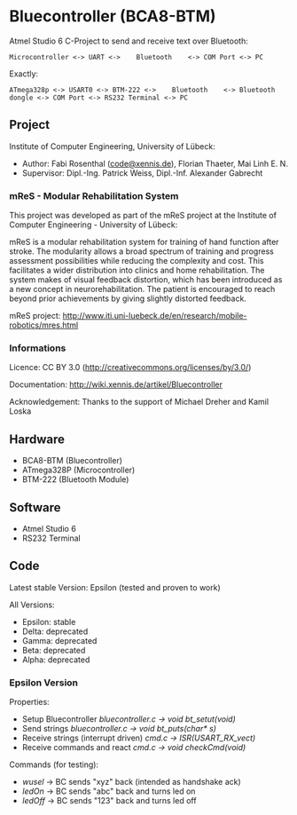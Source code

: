 # Bluecontroller (BCA8-BTM)

Atmel Studio 6 C-Project to send and receive text over Bluetooth:

	Microcontroller <-> UART <->    Bluetooth    <-> COM Port <-> PC

Exactly:

	ATmega328p <-> USART0 <-> BTM-222 <->    Bluetooth    <-> Bluetooth dongle <-> COM Port <-> RS232 Terminal <-> PC
	
## Project

Institute of Computer Engineering, University of Lübeck:

* Author: Fabi Rosenthal (code@xennis.de), Florian Thaeter, Mai Linh E. N.
* Supervisor: Dipl.-Ing. Patrick Weiss, Dipl.-Inf. Alexander Gabrecht

### mReS - Modular Rehabilitation System

This project was developed as part of the mReS project at the Institute of Computer Engineering - University of Lübeck:

mReS is a modular rehabilitation system for training of hand function after stroke. The modularity allows a broad spectrum of training and progress assessment possibilities while reducing the complexity and cost. This facilitates a wider distribution into clinics and home rehabilitation. The system makes of visual feedback distortion, which has been introduced as a new concept in neurorehabilitation. The patient is encouraged to reach beyond prior achievements by giving slightly distorted feedback.

mReS project: http://www.iti.uni-luebeck.de/en/research/mobile-robotics/mres.html

### Informations

Licence: CC BY 3.0 (http://creativecommons.org/licenses/by/3.0/)

Documentation: http://wiki.xennis.de/artikel/Bluecontroller

Acknowledgement: Thanks to the support of Michael Dreher and Kamil Loska

## Hardware

* BCA8-BTM (Bluecontroller)
* ATmega328P (Microcontroller)
* BTM-222 (Bluetooth Module)

## Software

* Atmel Studio 6
* RS232 Terminal

## Code

Latest stable Version: Epsilon (tested and proven to work)

All Versions:
* Epsilon: stable
* Delta: deprecated
* Gamma: deprecated
* Beta: deprecated
* Alpha: deprecated

### Epsilon Version

Properties:
* Setup Bluecontroller *bluecontroller.c -> void bt_setut(void)*
* Send strings *bluecontroller.c -> void bt_puts(char\* s)*
* Receive strings (interrupt driven) *cmd.c -> ISR(USART_RX_vect)*
* Receive commands and react *cmd.c -> void checkCmd(void)*

Commands (for testing):
* *wusel* -> BC sends "xyz" back (intended as handshake ack)
* *ledOn* -> BC sends "abc" back and turns led on
* *ledOff* -> BC sends "123" back and turns led off
